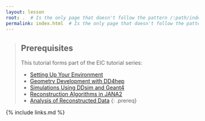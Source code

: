 ```yaml
---
layout: lesson
root: .  # Is the only page that doesn't follow the pattern /:path/index.html
permalink: index.html  # Is the only page that doesn't follow the pattern /:path/index.html
---
```

> ## Prerequisites
>
> This tutorial forms part of the EIC tutorial series:
> - [Setting Up Your Environment](https://eic.github.io/tutorial-setting-up-environment/)
> - [Geometry Development with DD4hep](https://eic.github.io/tutorial-geometry-development-using-dd4hep/)
> - [Simulations Using DDsim and Geant4](https://eic.github.io/tutorial-simulations-using-ddsim-and-geant4/)
> - [Reconstruction Algorithms in JANA2](https://eic.github.io/tutorial-jana2)
> - [Analysis of Reconstructed Data](https://eic.github.io/tutorial-analysis/)
{: .prereq}

{% include links.md %}

